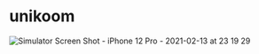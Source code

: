 # unikoom

![Simulator Screen Shot - iPhone 12 Pro - 2021-02-13 at 23 19 29](https://user-images.githubusercontent.com/9856286/107857731-198d5b00-6e52-11eb-9442-6ffc42f37166.png)
